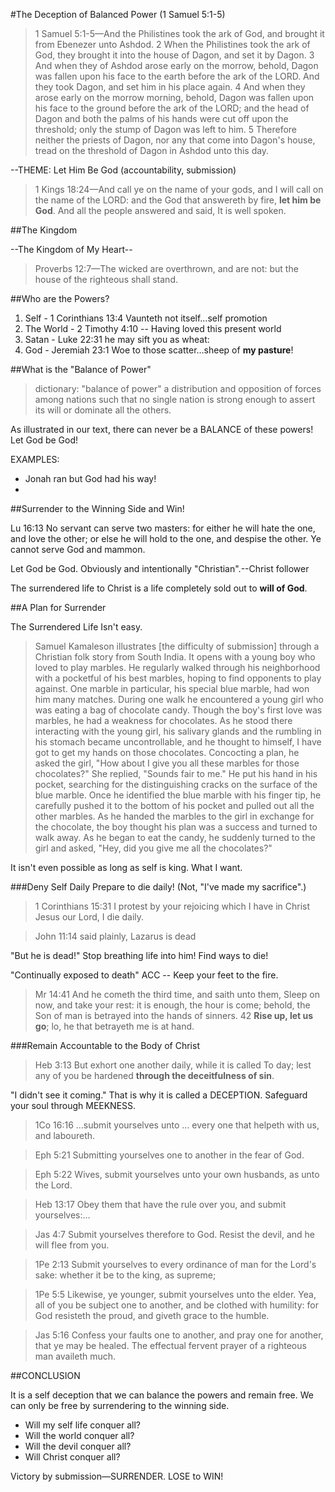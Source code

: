 #The Deception of Balanced Power (1 Samuel 5:1-5)

>1 Samuel 5:1-5&mdash;And the Philistines took the ark of God, and brought it from Ebenezer unto Ashdod. 2 When the Philistines took the ark of God, they brought it into the house of Dagon, and set it by Dagon. 3 And when they of Ashdod arose early on the morrow, behold, Dagon was fallen upon his face to the earth before the ark of the LORD. And they took Dagon, and set him in his place again. 4 And when they arose early on the morrow morning, behold, Dagon was fallen upon his face to the ground before the ark of the LORD; and the head of Dagon and both the palms of his hands were cut off upon the threshold; only the stump of Dagon was left to him. 5 Therefore neither the priests of Dagon, nor any that come into Dagon's house, tread on the threshold of Dagon in Ashdod unto this day.

--THEME: Let Him Be God (accountability, submission)

>1 Kings 18:24&mdash;And call ye on the name of your gods, and I will call on the name of the LORD: and the God that answereth by fire, **let him be God**. And all the people answered and said, It is well spoken.

##The Kingdom

--The Kingdom of My Heart--
>Proverbs 12:7&mdash;The wicked are overthrown, and are not: but the house of the righteous shall stand.

##Who are the Powers?

1. Self			- 1 Corinthians 13:4 Vaunteth not itself&hellip;self promotion
2. The World	- 2 Timothy 4:10 -- Having loved this present world
3. Satan		- Luke 22:31 he may sift you as wheat:
3. God			- Jeremiah 23:1 Woe to those scatter&hellip;sheep of **my pasture**!

##What is the "Balance of Power"

>dictionary: "balance of power" a distribution and opposition of forces among nations such that no single nation is strong enough to assert its will or dominate all the others.

As illustrated in our text, there can never be a BALANCE of these powers! Let God be God!

EXAMPLES:

- Jonah ran but God had his way!
- 

##Surrender to the Winning Side and Win!

 Lu 16:13 No servant can serve two masters: for either he will hate the one, and love the other; or else he will hold to the one, and despise the other. Ye cannot serve God and mammon.

Let God be God. Obviously and intentionally "Christian".--Christ follower

The surrendered life to Christ is a life completely sold out to **will of God**.

##A Plan for Surrender

The Surrendered Life Isn't easy.

>Samuel Kamaleson illustrates [the difficulty of submission] through a Christian folk story from South India. It opens with a young boy who loved to play marbles. He regularly walked through his neighborhood with a pocketful of his best marbles, hoping to find opponents to play against. One marble in particular, his special blue marble, had won him many matches. During one walk he encountered a young girl who was eating a bag of chocolate candy. Though the boy's first love was marbles, he had a weakness for chocolates. As he stood there interacting with the young girl, his salivary glands and the rumbling in his stomach became uncontrollable, and he thought to himself, I have got to get my hands on those chocolates. Concocting a plan, he asked the girl, "How about I give you all these marbles for those chocolates?" She replied, "Sounds fair to me." He put his hand in his pocket, searching for the distinguishing cracks on the surface of the blue marble. Once he identified the blue marble with his finger tip, he carefully pushed it to the bottom of his pocket and pulled out all the other marbles. As he handed the marbles to the girl in exchange for the chocolate, the boy thought his plan was a success and turned to walk away. As he began to eat the candy, he suddenly turned to the girl and asked, "Hey, did you give me all the chocolates?"

It isn't even possible as long as self is king. What I want.

###Deny Self Daily
Prepare to die daily! (Not, "I've made my sacrifice".)

> 1 Corinthians 15:31 I protest by your rejoicing which I have in Christ Jesus our Lord, I die daily.

<!---->

>John 11:14 said plainly, Lazarus is dead

"But he is dead!" Stop breathing life into him! Find ways to die!

"Continually exposed to death" ACC -- Keep your feet to the fire.

>Mr 14:41 And he cometh the third time, and saith unto them, Sleep on now, and take your rest: it is enough, the hour is come; behold, the Son of man is betrayed into the hands of sinners. 42 **Rise up, let us go**; lo, he that betrayeth me is at hand.

###Remain Accountable to the Body of Christ

>Heb 3:13 But exhort one another daily, while it is called To day; lest any of you be hardened **through the deceitfulness of sin**.

"I didn't see it coming." That is why it is called a DECEPTION. Safeguard your soul through MEEKNESS.

>1Co 16:16 &hellip;submit yourselves unto &hellip; every one that helpeth with us, and laboureth.
<!---->
>Eph 5:21 Submitting yourselves one to another in the fear of God.
<!---->
>Eph 5:22 Wives, submit yourselves unto your own husbands, as unto the Lord.
<!---->
>Heb 13:17 Obey them that have the rule over you, and submit yourselves:&hellip;
<!---->
> Jas 4:7 Submit yourselves therefore to God. Resist the devil, and he will flee from you.
<!---->
> 1Pe 2:13 Submit yourselves to every ordinance of man for the Lord's sake: whether it be to the king, as supreme;
<!---->
> 1Pe 5:5 Likewise, ye younger, submit yourselves unto the elder. Yea, all of you be subject one to another, and be clothed with humility: for God resisteth the proud, and giveth grace to the humble.
<!---->
> Jas 5:16 Confess your faults one to another, and pray one for another, that ye may be healed. The effectual fervent prayer of a righteous man availeth much.

##CONCLUSION

It is a self deception that we can balance the powers and remain free. We can only be free by surrendering to the winning side.

- Will my self life conquer all?
- Will the world conquer all?
- Will the devil conquer all?
- Will Christ conquer all?

Victory by submission&mdash;SURRENDER. LOSE to WIN!